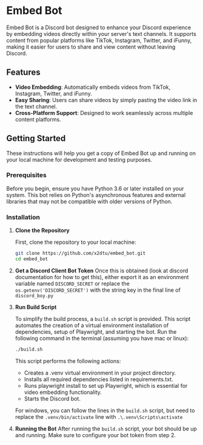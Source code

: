 # Embed Bot

Embed Bot is a Discord bot designed to enhance your Discord experience by embedding videos directly within your server's text channels. It supports content from popular platforms like TikTok, Instagram, Twitter, and iFunny, making it easier for users to share and view content without leaving Discord.

## Features

- **Video Embedding**: Automatically embeds videos from TikTok, Instagram, Twitter, and iFunny.
- **Easy Sharing**: Users can share videos by simply pasting the video link in the text channel.
- **Cross-Platform Support**: Designed to work seamlessly across multiple content platforms.

## Getting Started

These instructions will help you get a copy of Embed Bot up and running on your local machine for development and testing purposes.

### Prerequisites

Before you begin, ensure you have Python 3.6 or later installed on your system. This bot relies on Python's asynchronous features and external libraries that may not be compatible with older versions of Python.

### Installation

1. **Clone the Repository**

   First, clone the repository to your local machine:

   ```sh
   git clone https://github.com/x2dtu/embed_bot.git
   cd embed_bot
   ```

2. **Get a Discord Client Bot Token**
   Once this is obtained (look at discord documentation for how to get this), either export it as an environment variable named `DISCORD_SECRET` or replace the `os.getenv('DISCORD_SECRET')` with the string key in the final line of `discord_boy.py`

3. **Run Build Script**

   To simplify the build process, a `build.sh` script is provided. This script automates the creation of a virtual environment installation of dependencies, setup of Playwright, and starting the bot. Run the following command in the terminal (assuming you have mac or linux):

   ```sh
   ./build.sh
   ```

   This script performs the following actions:

   - Creates a .venv virtual environment in your project directory.
   - Installs all required dependencies listed in requirements.txt.
   - Runs playwright install to set up Playwright, which is essential for video embedding functionality.
   - Starts the Discord bot.

   For windows, you can follow the lines in the `build.sh` script, but need to replace the `.venv/bin/activate` line with `.\.venv\Scripts\activate`

4. **Running the Bot**
   After running the `build.sh` script, your bot should be up and running. Make sure to configure your bot token from step 2.

